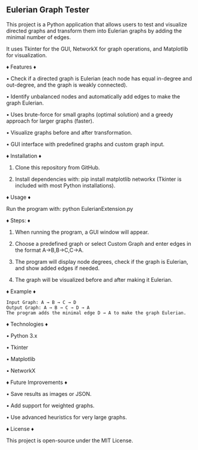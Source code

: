 **Eulerian Graph Tester**
---------------------------------------------------------------------------------------------------------------------------------------------------------------------------------------------------------------------
This project is a Python application that allows users to test and visualize directed graphs and transform them into Eulerian graphs by adding the minimal number of edges.

It uses Tkinter for the GUI, NetworkX for graph operations, and Matplotlib for visualization.

♦ Features ♦

• Check if a directed graph is Eulerian (each node has equal in-degree and out-degree, and the graph is weakly connected).
		
• Identify unbalanced nodes and automatically add edges to make the graph Eulerian.
		
• Uses brute-force for small graphs (optimal solution) and a greedy approach for larger graphs (faster).
		
• Visualize graphs before and after transformation.
		
• GUI interface with predefined graphs and custom graph input.


♦ Installation ♦

1. Clone this repository from GitHub.

2. Install dependencies with:
		pip install matplotlib networkx
		(Tkinter is included with most Python installations).


♦ Usage ♦

Run the program with:
python EulerianExtension.py


♦ Steps: ♦

1. When running the program, a GUI window will appear.

2. Choose a predefined graph or select Custom Graph and enter edges in the format A->B,B->C,C->A.

3. The program will display node degrees, check if the graph is Eulerian, and show added edges if needed.

4. The graph will be visualized before and after making it Eulerian.


♦ Example ♦

	Input Graph: A → B → C → D
	Output Graph: A → B → C → D → A
	The program adds the minimal edge D → A to make the graph Eulerian.


♦ Technologies ♦

• Python 3.x
		
• Tkinter
		
• Matplotlib
		
• NetworkX


♦ Future Improvements ♦

• Save results as images or JSON.
		
• Add support for weighted graphs.
		
• Use advanced heuristics for very large graphs.


♦ License ♦

This project is open-source under the MIT License.
